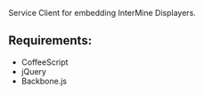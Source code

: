 Service Client for embedding InterMine Displayers.

## Requirements:
- CoffeeScript
- jQuery
- Backbone.js